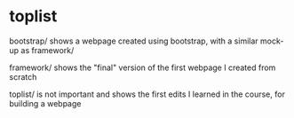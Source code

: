 # toplist

bootstrap/ shows a webpage created using bootstrap, with a similar mock-up as framework/

framework/ shows the "final" version of the first webpage I created from scratch

toplist/ is not important and shows the first edits I learned in the course, for building a webpage
